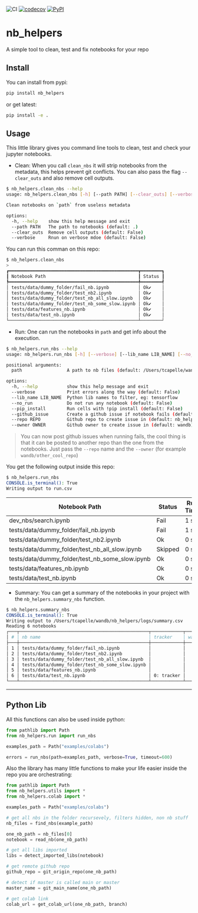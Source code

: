![CI](https://github.com/wandb/nb_helpers/workflows/CI/badge.svg)
[![codecov](https://codecov.io/gh/wandb/nb_helpers/branch/main/graph/badge.svg?token=2W6CRFZ7CB)](https://codecov.io/gh/wandb/nb_helpers)
[![PyPI](https://img.shields.io/pypi/v/nb-helpers?color=blue&label=pypi%20version)](https://pypi.org/project/nb_helpers/#description)
# nb_helpers

A simple tool to clean, test and fix notebooks for your repo

## Install
You can install from pypi:
```bash
pip install nb_helpers
```
or get latest:
```bash
pip install -e .
```

## Usage

This little library gives you command line tools to clean, test and check your jupyter notebooks.

- Clean: When you call `clean_nbs` it will strip notebooks from the metadata, this helps prevent git conflicts. You can also pass the flag `--clear_outs` and also remove cell outputs.
```bash
$ nb_helpers.clean_nbs --help                                                                                                                                   tcapelle at MBP14.local (-)(main)
usage: nb_helpers.clean_nbs [-h] [--path PATH] [--clear_outs] [--verbose]

Clean notebooks on `path` from useless metadata

options:
  -h, --help    show this help message and exit
  --path PATH   The path to notebooks (default: .)
  --clear_outs  Remove cell outputs (default: False)
  --verbose     Rnun on verbose mdoe (default: False)
```

You can run this comman on this repo:

```bash
$ nb_helpers.clean_nbs
> 
┏━━━━━━━━━━━━━━━━━━━━━━━━━━━━━━━━━━━━━━━━━━━━━━━━━┳━━━━━━━━┓                                                                     
┃ Notebook Path                                   ┃ Status ┃
┡━━━━━━━━━━━━━━━━━━━━━━━━━━━━━━━━━━━━━━━━━━━━━━━━━╇━━━━━━━━┩
│ tests/data/dummy_folder/fail_nb.ipynb           │ Ok✔    │
│ tests/data/dummy_folder/test_nb2.ipynb          │ Ok✔    │
│ tests/data/dummy_folder/test_nb_all_slow.ipynb  │ Ok✔    │
│ tests/data/dummy_folder/test_nb_some_slow.ipynb │ Ok✔    │
│ tests/data/features_nb.ipynb                    │ Ok✔    │
│ tests/data/test_nb.ipynb                        │ Ok✔    │
└─────────────────────────────────────────────────┴────────┘
```
- Run: One can run the notebooks in `path` and get info about the execution.
```bash
$ nb_helpers.run_nbs --help                                                                                                                                tcapelle at MBP14 (--)(main)
usage: nb_helpers.run_nbs [-h] [--verbose] [--lib_name LIB_NAME] [--no_run] [--pip_install] [--github_issue] [--repo REPO] [--owner OWNER] [path]

positional arguments:
  path                 A path to nb files (default: /Users/tcapelle/wandb/nb_helpers)

options:
  -h, --help           show this help message and exit
  --verbose            Print errors along the way (default: False)
  --lib_name LIB_NAME  Python lib names to filter, eg: tensorflow
  --no_run             Do not run any notebook (default: False)
  --pip_install        Run cells with !pip install (default: False)
  --github_issue       Create a github issue if notebook fails (default: False)
  --repo REPO          Github repo to create issue in (default: nb_helpers)
  --owner OWNER        Github owner to create issue in (default: wandb)
```

> You can now post github issues when running fails, the cool thing is that it can be posted to another repo than the one from the notebooks. Just pass the `--repo` name and the `--owner` (for example `wandb/other_cool_repo`)

You get the following output inside this repo:

```bash
$ nb_helpers.run_nbs
CONSOLE.is_terminal(): True
Writing output to run.csv
```
 | Notebook Path |Status |Run Time |colab |
 |--- | --- | --- | --- | 
 | dev_nbs/search.ipynb | Fail | 1 s | [open](https://colab.research.google.com/github/wandb/nb_helpers/blob/main/dev_nbs/search.ipynb) | 
 | tests/data/dummy_folder/fail_nb.ipynb | Fail | 1 s | [open](https://colab.research.google.com/github/wandb/nb_helpers/blob/main/tests/data/dummy_folder/fail_nb.ipynb) | 
 | tests/data/dummy_folder/test_nb2.ipynb | Ok | 0 s | [open](https://colab.research.google.com/github/wandb/nb_helpers/blob/main/tests/data/dummy_folder/test_nb2.ipynb) | 
 | tests/data/dummy_folder/test_nb_all_slow.ipynb | Skipped | 0 s | [open](https://colab.research.google.com/github/wandb/nb_helpers/blob/main/tests/data/dummy_folder/test_nb_all_slow.ipynb) | 
 | tests/data/dummy_folder/test_nb_some_slow.ipynb | Ok | 0 s | [open](https://colab.research.google.com/github/wandb/nb_helpers/blob/main/tests/data/dummy_folder/test_nb_some_slow.ipynb) | 
 | tests/data/features_nb.ipynb | Ok | 0 s | [open](https://colab.research.google.com/github/wandb/nb_helpers/blob/main/tests/data/features_nb.ipynb) | 
 | tests/data/test_nb.ipynb | Ok | 0 s | [open](https://colab.research.google.com/github/wandb/nb_helpers/blob/main/tests/data/test_nb.ipynb) | 
- Summary:
You can get a summary of the notebooks in your project with the `nb_helpers.summary_nbs` function.

```bash
$ nb_helpers.summary_nbs
CONSOLE.is_terminal(): True
Writing output to /Users/tcapelle/wandb/nb_helpers/logs/summary.csv
Reading 6 notebooks
┌───┬─────────────────────────────────────────────────┬────────────┬────────────────┬────────────────────────────────────────────────┬────────────┬───────┐
│ # │ nb name                                         │ tracker    │ wandb features │ python libs                                    │ colab_cell │ colab │
├───┼─────────────────────────────────────────────────┼────────────┼────────────────┼────────────────────────────────────────────────┼────────────┼───────┤
│ 1 │ tests/data/dummy_folder/fail_nb.ipynb           │            │                │                                                │            │ open  │
│ 2 │ tests/data/dummy_folder/test_nb2.ipynb          │            │                │                                                │            │ open  │
│ 3 │ tests/data/dummy_folder/test_nb_all_slow.ipynb  │            │                │ time                                           │            │ open  │
│ 4 │ tests/data/dummy_folder/test_nb_some_slow.ipynb │            │                │ time                                           │            │ open  │
│ 5 │ tests/data/features_nb.ipynb                    │            │                │ typing, itertools                              │            │ open  │
│ 6 │ tests/data/test_nb.ipynb                        │ 0: tracker │                │ os, sys, logging, pathlib, fastcore, itertools │ 1          │ open  │
└───┴─────────────────────────────────────────────────┴────────────┴────────────────┴────────────────────────────────────────────────┴────────────┴───────┘
```
------------
## Python Lib

All this functions can also be used inside python:
```python
from pathlib import Path
from nb_helpers.run import run_nbs

examples_path = Path("examples/colabs")

errors = run_nbs(path=examples_path, verbose=True, timeout=600)
```
Also the library has many little functions to make your life easier inside the repo you are orchestrating:
```python
from pathlib import Path
from nb_helpers.utils import *
from nb_helpers.colab import *

examples_path = Path("examples/colabs")

# get all nbs in the folder recursevely, filters hidden, non nb stuff
nb_files = find_nbs(example_path)

one_nb_path = nb_files[0]
notebook = read_nb(one_nb_path)

# get all libs imported
libs = detect_imported_libs(notebook)

# get remote github repo
github_repo = git_origin_repo(one_nb_path)

# detect if master is called main or master
master_name = git_main_name(one_nb_path)

# get colab link
colab_url = get_colab_url(one_nb_path, branch) 
```